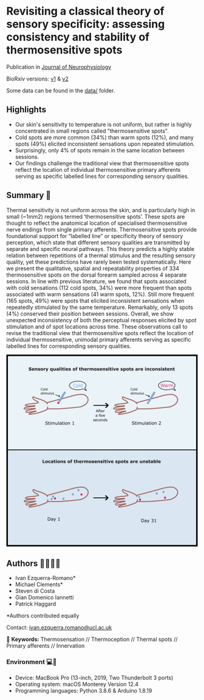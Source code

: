# Revisiting a classical theory of sensory specificity: assessing consistency and stability of thermosensitive spots

Publication in [Journal of Neurophysiology](https://journals.physiology.org/doi/full/10.1152/jn.00275.2023)

BioRxiv versions: [v1](https://www.biorxiv.org/content/10.1101/2023.07.17.549302v1) & [v2](https://www.biorxiv.org/content/10.1101/2023.07.17.549302v2)

Some data can be found in the [data/](data/) folder.

## Highlights
* Our skin's sensitivity to temperature is not uniform, but rather is highly concentrated in small regions called "thermosensitive spots".
* Cold spots are more common (34%) than warm spots (12%), and many spots (49%) elicited inconsistent sensations upon repeated stimulation.
* Surprisingly, only 4% of spots remain in the same location between sessions.
* Our findings challenge the traditional view that thermosensitive spots reflect the location of individual thermosensitive primary afferents serving as specific labelled lines for corresponding sensory qualities.

## Summary :page_with_curl:
Thermal sensitivity is not uniform across the skin, and is particularly high in small (~1mm2) regions termed ‘thermosensitive spots’. These spots are thought to reflect the anatomical location of specialised thermosensitive nerve endings from single primary afferents. Thermosensitive spots provide foundational support for “labelled line” or specificity theory of sensory perception, which state that different sensory qualities are transmitted by separate and specific neural pathways. This theory predicts a highly stable relation between repetitions of a thermal stimulus and the resulting sensory quality, yet these predictions have rarely been tested systematically. Here we present the qualitative, spatial and repeatability properties of 334 thermosensitive spots on the dorsal forearm sampled across 4 separate sessions. In line with previous literature, we found that spots associated with cold sensations (112 cold spots, 34%) were more frequent than spots associated with warm sensations (41 warm spots, 12%). Still more frequent (165 spots, 49%) were spots that elicited inconsistent sensations when repeatedly stimulated by the same temperature. Remarkably, only 13 spots (4%) conserved their position between sessions. Overall, we show unexpected inconsistency of both the perceptual responses elicited by spot stimulation and of spot locations across time. These observations call to revise the traditional view that thermosensitive spots reflect the location of individual thermosensitive, unimodal primary afferents serving as specific labelled lines for corresponding sensory qualities.

![Highlights in graphical format](./graphical_abstract.png "Graphical abstract")


## Authors :man_scientist::woman_scientist:
- Ivan Ezquerra-Romano*
- Michael Clements*
- Steven di Costa
- Gian Domenico Iannetti
- Patrick Haggard

*Authors contributed equally

Contact: [ivan.ezquerra.romano@ucl.ac.uk](mailto:ivan.ezquerra.romano@ucl.ac.uk)

:key: **Keywords:** Thermosensation // Thermoception // Thermal spots // Primary afferents // Innervation


### Environment :computer::floppy_disk:
- Device: MacBook Pro (13-inch, 2019, Two Thunderbolt 3 ports)
- Operating system: macOS Monterey Version 12.4
- Programming languages: Python 3.8.6 & Arduino 1.8.19
